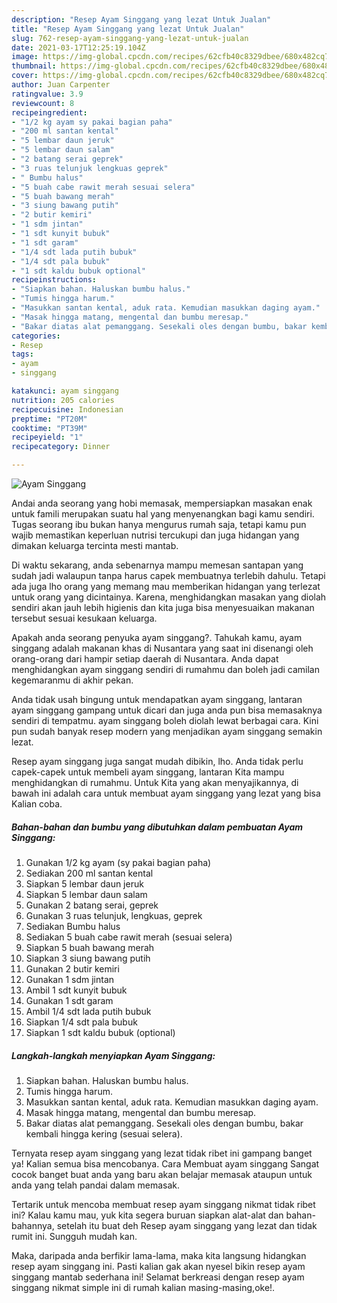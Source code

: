```yaml
---
description: "Resep Ayam Singgang yang lezat Untuk Jualan"
title: "Resep Ayam Singgang yang lezat Untuk Jualan"
slug: 762-resep-ayam-singgang-yang-lezat-untuk-jualan
date: 2021-03-17T12:25:19.104Z
image: https://img-global.cpcdn.com/recipes/62cfb40c8329dbee/680x482cq70/ayam-singgang-foto-resep-utama.jpg
thumbnail: https://img-global.cpcdn.com/recipes/62cfb40c8329dbee/680x482cq70/ayam-singgang-foto-resep-utama.jpg
cover: https://img-global.cpcdn.com/recipes/62cfb40c8329dbee/680x482cq70/ayam-singgang-foto-resep-utama.jpg
author: Juan Carpenter
ratingvalue: 3.9
reviewcount: 8
recipeingredient:
- "1/2 kg ayam sy pakai bagian paha"
- "200 ml santan kental"
- "5 lembar daun jeruk"
- "5 lembar daun salam"
- "2 batang serai geprek"
- "3 ruas telunjuk lengkuas geprek"
- " Bumbu halus"
- "5 buah cabe rawit merah sesuai selera"
- "5 buah bawang merah"
- "3 siung bawang putih"
- "2 butir kemiri"
- "1 sdm jintan"
- "1 sdt kunyit bubuk"
- "1 sdt garam"
- "1/4 sdt lada putih bubuk"
- "1/4 sdt pala bubuk"
- "1 sdt kaldu bubuk optional"
recipeinstructions:
- "Siapkan bahan. Haluskan bumbu halus."
- "Tumis hingga harum."
- "Masukkan santan kental, aduk rata. Kemudian masukkan daging ayam."
- "Masak hingga matang, mengental dan bumbu meresap."
- "Bakar diatas alat pemanggang. Sesekali oles dengan bumbu, bakar kembali hingga kering (sesuai selera)."
categories:
- Resep
tags:
- ayam
- singgang

katakunci: ayam singgang 
nutrition: 205 calories
recipecuisine: Indonesian
preptime: "PT20M"
cooktime: "PT39M"
recipeyield: "1"
recipecategory: Dinner

---
```



![Ayam Singgang](https://img-global.cpcdn.com/recipes/62cfb40c8329dbee/680x482cq70/ayam-singgang-foto-resep-utama.jpg)

Andai anda seorang yang hobi memasak, mempersiapkan masakan enak untuk famili merupakan suatu hal yang menyenangkan bagi kamu sendiri. Tugas seorang ibu bukan hanya mengurus rumah saja, tetapi kamu pun wajib memastikan keperluan nutrisi tercukupi dan juga hidangan yang dimakan keluarga tercinta mesti mantab.

Di waktu  sekarang, anda sebenarnya mampu memesan santapan yang sudah jadi walaupun tanpa harus capek membuatnya terlebih dahulu. Tetapi ada juga lho orang yang memang mau memberikan hidangan yang terlezat untuk orang yang dicintainya. Karena, menghidangkan masakan yang diolah sendiri akan jauh lebih higienis dan kita juga bisa menyesuaikan makanan tersebut sesuai kesukaan keluarga. 



Apakah anda seorang penyuka ayam singgang?. Tahukah kamu, ayam singgang adalah makanan khas di Nusantara yang saat ini disenangi oleh orang-orang dari hampir setiap daerah di Nusantara. Anda dapat menghidangkan ayam singgang sendiri di rumahmu dan boleh jadi camilan kegemaranmu di akhir pekan.

Anda tidak usah bingung untuk mendapatkan ayam singgang, lantaran ayam singgang gampang untuk dicari dan juga anda pun bisa memasaknya sendiri di tempatmu. ayam singgang boleh diolah lewat berbagai cara. Kini pun sudah banyak resep modern yang menjadikan ayam singgang semakin lezat.

Resep ayam singgang juga sangat mudah dibikin, lho. Anda tidak perlu capek-capek untuk membeli ayam singgang, lantaran Kita mampu menghidangkan di rumahmu. Untuk Kita yang akan menyajikannya, di bawah ini adalah cara untuk membuat ayam singgang yang lezat yang bisa Kalian coba.

<!--inarticleads1-->

##### Bahan-bahan dan bumbu yang dibutuhkan dalam pembuatan Ayam Singgang:

1. Gunakan 1/2 kg ayam (sy pakai bagian paha)
1. Sediakan 200 ml santan kental
1. Siapkan 5 lembar daun jeruk
1. Siapkan 5 lembar daun salam
1. Gunakan 2 batang serai, geprek
1. Gunakan 3 ruas telunjuk, lengkuas, geprek
1. Sediakan  Bumbu halus
1. Sediakan 5 buah cabe rawit merah (sesuai selera)
1. Siapkan 5 buah bawang merah
1. Siapkan 3 siung bawang putih
1. Gunakan 2 butir kemiri
1. Gunakan 1 sdm jintan
1. Ambil 1 sdt kunyit bubuk
1. Gunakan 1 sdt garam
1. Ambil 1/4 sdt lada putih bubuk
1. Siapkan 1/4 sdt pala bubuk
1. Siapkan 1 sdt kaldu bubuk (optional)




<!--inarticleads2-->

##### Langkah-langkah menyiapkan Ayam Singgang:

1. Siapkan bahan. Haluskan bumbu halus.
1. Tumis hingga harum.
1. Masukkan santan kental, aduk rata. Kemudian masukkan daging ayam.
1. Masak hingga matang, mengental dan bumbu meresap.
1. Bakar diatas alat pemanggang. Sesekali oles dengan bumbu, bakar kembali hingga kering (sesuai selera).




Ternyata resep ayam singgang yang lezat tidak ribet ini gampang banget ya! Kalian semua bisa mencobanya. Cara Membuat ayam singgang Sangat cocok banget buat anda yang baru akan belajar memasak ataupun untuk anda yang telah pandai dalam memasak.

Tertarik untuk mencoba membuat resep ayam singgang nikmat tidak ribet ini? Kalau kamu mau, yuk kita segera buruan siapkan alat-alat dan bahan-bahannya, setelah itu buat deh Resep ayam singgang yang lezat dan tidak rumit ini. Sungguh mudah kan. 

Maka, daripada anda berfikir lama-lama, maka kita langsung hidangkan resep ayam singgang ini. Pasti kalian gak akan nyesel bikin resep ayam singgang mantab sederhana ini! Selamat berkreasi dengan resep ayam singgang nikmat simple ini di rumah kalian masing-masing,oke!.

